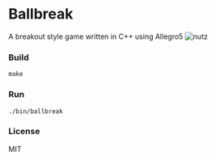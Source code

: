 # Ballbreak
A breakout style game written in C++ using Allegro5
<img src='https://sportshub.cbsistatic.com/i/2021/04/09/32b57adc-9434-4062-90d6-cd498f52ae64/marvel-and-dc-characters-kicked-in-the-nuts-1216901.jpg' alt='nutz'>

### Build
```
make
```

### Run
```
./bin/ballbreak
```

### License
MIT
